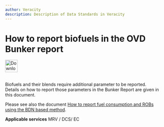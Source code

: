 ```yaml
---
author: Veracity
description: Description of Data Standards in Veracity
---
```


# How to report biofuels in the OVD Bunker report

<a href="https://veracitycdnprod.blob.core.windows.net/developer/veracitystatic/ovd/OVD%20Bunker%20Report%20-%20details.pdf" download>
    <img src="assets/download.png" alt="Download PDF" height="40">
  </a>
  <br>
  <br>

Biofuels and their blends require additional parameter to be reported. Details on how to report those parameters in the Bunker Report are given in this document. 

Please see also the document [How to report fuel consumption and ROBs using the BDN based method](http://standard.no/).

**Applicable services**
MRV / DCS/ EC